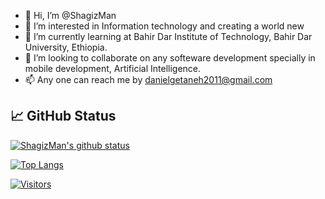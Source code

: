 - 👋 Hi, I’m @ShagizMan
- 👀 I’m interested in Information technology and creating a world new
- 🌱 I’m currently learning at Bahir Dar Institute of Technology, Bahir Dar University, Ethiopia.
- 💞️ I’m looking to collaborate on any softeware development specially in mobile development, Artificial Intelligence.
- 📫 Any one can reach me by danielgetaneh2011@gmail.com

## 📈 GitHub Status 

[![ShagizMan's github status](https://github-readme-stats.vercel.app/api?username=ShagizMan)](https://github.com/ShagizMan)

[![Top Langs](https://github-readme-stats.vercel.app/api/top-langs/?username=ShagizMan&layout=compact)](https://github.com/ShagizMan)

[![Visitors](https://visitor-badge.glitch.me/badge?page_id=ShagizMan.ShagizMan)](https://www.yushi.dev/)

<!---
ShagizMan/ShagizMan is a ✨ special ✨ repository because its `README.md` (this file) appears on your GitHub profile.
You can click the Preview link to take a look at your changes.
--->
